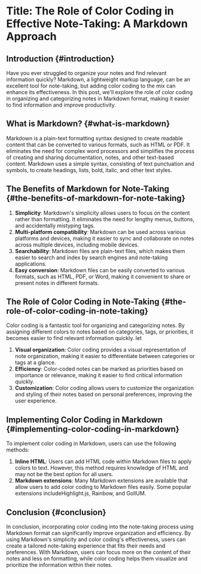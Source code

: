 Title: The Role of Color Coding in Effective Note-Taking: A Markdown Approach
==========================================================

Introduction {#introduction}
--------------

Have you ever struggled to organize your notes and find relevant information quickly? Markdown, a lightweight markup language, can be an excellent tool for note-taking, but adding color coding to the mix can enhance its effectiveness. In this post, we'll explore the role of color coding in organizing and categorizing notes in Markdown format, making it easier to find information and improve productivity.

What is Markdown? {#what-is-markdown}
------------------

Markdown is a plain-text formatting syntax designed to create readable content that can be converted to various formats, such as HTML or PDF. It eliminates the need for complex word processors and simplifies the process of creating and sharing documentation, notes, and other text-based content. Markdown uses a simple syntax, consisting of text punctuation and symbols, to create headings, lists, bold, italic, and other text styles.

The Benefits of Markdown for Note-Taking {#the-benefits-of-markdown-for-note-taking}
-------------------------------------------------

1. **Simplicity**: Markdown's simplicity allows users to focus on the content rather than formatting. It eliminates the need for lengthy menus, buttons, and accidentally mistyping tags.
2. **Multi-platform compatibility**: Markdown can be used across various platforms and devices, making it easier to sync and collaborate on notes across multiple devices, including mobile devices.
3. **Searchability**: Markdown files are plain-text files, which makes them easier to search and index by search engines and note-taking applications.
4. **Easy conversion**: Markdown files can be easily converted to various formats, such as HTML, PDF, or Word, making it convenient to share or present notes in different formats.

The Role of Color Coding in Note-Taking {#the-role-of-color-coding-in-note-taking}
-------------------------------------------------------------

Color coding is a fantastic tool for organizing and categorizing notes. By assigning different colors to notes based on categories, tags, or priorities, it becomes easier to find relevant information quickly.	let

1. **Visual organization**: Color coding provides a visual representation of note organization, making it easier to differentiate between categories or tags at a glance.
2. **Efficiency**: Color-coded notes can be marked as priorities based on importance or relevance, making it easier to find critical information quickly.
3. **Customization**: Color coding allows users to customize the organization and styling of their notes based on personal preferences, improving the user experience.

Implementing Color Coding in Markdown {#implementing-color-coding-in-markdown}
---------------------------------------------------------------

To implement color coding in Markdown, users can use the following methods:

1. **Inline HTML**: Users can add HTML code within Markdown files to apply colors to text. However, this method requires knowledge of HTML and may not be the best option for all users.
2. **Markdown extensions**: Many Markdown extensions are available that allow users to add color coding to Markdown files easily. Some popular extensions includeHighlight.js, Rainbow, and GollUM.

Conclusion {#conclusion}
--------

In conclusion, incorporating color coding into the note-taking process using Markdown format can significantly improve organization and efficiency. By using Markdown's simplicity and color coding's effectiveness, users can create a tailored note-taking experience that fits their needs and preferences. With Markdown, users can focus more on the content of their notes and less on formatting, while color coding helps them visualize and prioritize the information within their notes.